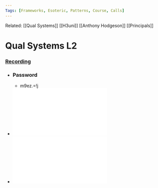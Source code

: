 ```yaml
---
Tags: [Frameworks, Esoteric, Patterns, Course, Calls]
---
```

Related: [[Qual Systems]] [[H3uni]] [[Anthony Hodgeson]] [[Principals]]
# Qual Systems L2

### [Recording](https://us02web.zoom.us/rec/share/xIV4cUeHzh8MijkleHbZK-vanxIx7I7stPaexgYd8467etXFG_cU9KH673Wkjcoh.c1SWvmy5mWITpZ8R)
- ### Password
	- m9ez.=!j
- ![](assets/1626444223_6.pdf)
- ![](assets/1626444225_7.pdf)